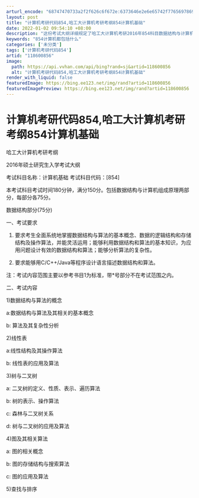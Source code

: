 ```yaml
---
arturl_encode: "68747470733a2f2f626c6f672e:6373646e2e6e65742f77656978696e5f33303338383438352f:61727469636c652f64657461696c732f313138363030383536"
layout: post
title: "计算机考研代码854,哈工大计算机考研考纲854计算机基础"
date: 2022-01-02 09:54:10 +08:00
description: "这份考试大纲详细规定了哈工大计算机考研2016年854科目数据结构与计算机组成原理的考试内容和要求。"
keywords: "854计算机都包括什么"
categories: ['未分类']
tags: ['计算机考研代码854']
artid: "118600856"
image:
  path: https://api.vvhan.com/api/bing?rand=sj&artid=118600856
  alt: "计算机考研代码854,哈工大计算机考研考纲854计算机基础"
render_with_liquid: false
featuredImage: https://bing.ee123.net/img/rand?artid=118600856
featuredImagePreview: https://bing.ee123.net/img/rand?artid=118600856
---
```


# 计算机考研代码854,哈工大计算机考研考纲854计算机基础

哈工大计算机考研考纲

2016年硕士研究生入学考试大纲

考试科目名称：计算机基础 考试科目代码：[854]

本考试科目考试时间180分钟，满分150分。包括数据结构与计算机组成原理两部分，每部分各75分。

数据结构部分(75分)

一、考试要求

1. 要求考生全面系统地掌握数据结构与算法的基本概念、数据的逻辑结构和存储结构及操作算法，并能灵活运用；能够利用数据结构和算法的基本知识，为应用问题设计有效的数据结构和算法；能够分析算法的复杂性。

2. 要求能够用C/C++/Java等程序设计语言描述数据结构和算法。

注：考试内容范围主要以参考书目1为标准，带*号部分不在考试范围之内。

二、考试内容

1)数据结构与算法的概念

a:数据结构与算法及其相关的基本概念

b: 算法及其复杂性分析

2)线性表

a:线性结构及其操作算法

b: 线性表的应用及算法

3)树与二叉树

a: 二叉树的定义、性质、表示、遍历算法

b: 树的表示、操作算法

c: 森林与二叉树关系

d: 树与二叉树的应用及算法

4)图及其相关算法

a: 图的相关概念

b: 图的存储结构与搜索算法

c: 图的应用及算法

5)查找与排序